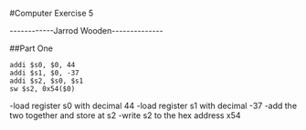 #Computer Exercise 5

------------Jarrod Wooden--------------

##Part One

```
addi $s0, $0, 44
addi $s1, $0, -37
addi $s2, $s0, $s1
sw $s2, 0x54($0)
```

-load register s0 with decimal 44
-load register s1 with decimal -37
-add the two together and store at s2
-write s2 to the hex address x54
